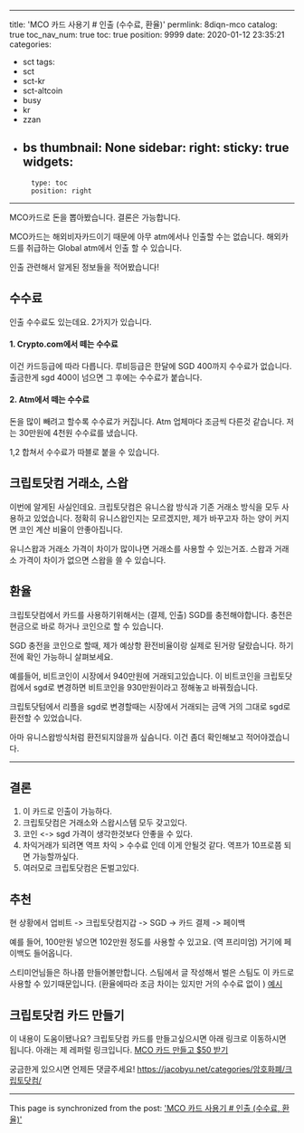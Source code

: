 
---
title: 'MCO 카드 사용기 # 인출 (수수료, 환율)'
permlink: 8diqn-mco
catalog: true
toc_nav_num: true
toc: true
position: 9999
date: 2020-01-12 23:35:21
categories:
- sct
tags:
- sct
- sct-kr
- sct-altcoin
- busy
- kr
- zzan
- bs
thumbnail: None
sidebar:
    right:
        sticky: true
widgets:
    -
        type: toc
        position: right
---


MCO카드로 돈을 뽑아봤습니다. 결론은 가능합니다.

MCO카드는 해외비자카드이기 때문에 아무 atm에서나 인출할 수는 없습니다. 해외카드를 취급하는 Global atm에서 인출 할 수 있습니다.

인출 관련해서 알게된 정보들을 적어봤습니다!

## 수수료

인출 수수료도 있는데요. 
2가지가 있습니다.

#### 1. Crypto.com에서 떼는 수수료
이건 카드등급에 따라 다릅니다. 루비등급은 한달에 SGD 400까지 수수료가 없습니다. 출금한게 sgd 400이 넘으면 그 후에는 수수료가 붙습니다.

#### 2. Atm에서 떼는 수수료
돈을 많이 빼려고 할수록 수수료가 커집니다.
Atm 업체마다 조금씩 다른것 같습니다.
저는 30만원에 4천원 수수료를 냈습니다.

1,2 합쳐서 수수료가 따블로 붙을 수 있습니다.

## 크립토닷컴 거래소, 스왑

이번에 알게된 사실인데요.
크립토닷컴은 유니스왑 방식과 기존 거래소 방식을 모두 사용하고 있었습니다. 정확히 유니스왑인지는 모르겠지만, 제가 바꾸고자 하는 양이 커지면 코인 계산 비율이 안좋아집니다.

유니스왑과 거래소 가격이 차이가 많이나면 거래소를 사용할 수 있는거죠. 스왑과 거래소 가격이 차이가 없으면 스왑을 쓸 수 있습니다.

## 환율

크립토닷컴에서 카드를 사용하기위해서는 (결제, 인출) SGD를 충전해야합니다. 충전은 현금으로 바로 하거나 코인으로 할 수 있습니다. 

SGD 충전을 코인으로 할때, 제가 예상항 환전비율이랑 실제로 된거랑 달랐습니다. 하기 전에 확인 가능하니 살펴보세요.

예를들어, 비트코인이 시장에서 940만원에 거래되고있습니다. 이 비트코인을 크립토닷컴에서 sgd로 변경하면 비트코인을 930만원이라고 정해놓고 바꿔줬습니다.

크립토닷텀에서 리플을 sgd로 변경할때는 시장에서 거래되는 금액 거의 그대로 sgd로 환전할 수 있었습니다.

아마 유니스왑방식처럼 환전되지않을까 싶슴니다.
이건 좀더 확인해보고 적어야겠습니다.

---

## 결론

1. 이 카드로 인출이 가능하다.
2. 크립토닷컴은 거래소와 스왑시스템 모두 갖고있다.
3. 코인 <-> sgd 가격이 생각한것보다 안좋을 수 있다.
4. 차익거래가 되려면 역프 차익 > 수수료 인데 이게 안될것 같다. 역프가 10프로쯤 되면 가능할까싶다.
5. 여러모로 크립토닷컴은 돈벌고있다.

## 추천

현 상황에서 업비트 -> 크립토닷컴지갑 -> SGD -> 카드 결제 -> 페이백

예를 들어, 100만원 넣으면 102만원 정도를 사용할 수 있고요. (역 프리미엄) 거기에 페이백도 들어옵니다.

스티미언님들은 하나쯤 만들어볼만합니다. 스팀에서 글 작성해서 벌은 스팀도 이 카드로 사용할 수 있기때문입니다. (환율에따라 조금 차이는 있지만 거의 수수료 없이 ) [예시](https://steempeak.com/sct/@jacobyu/mco)

## 크립토닷컴 카드 만들기
이 내용이 도움이됐나요?
크립토닷컴 카드를 만들고싶으시면 아래 링크로 이동하시면 됩니다. 아래는 제 레퍼럴 링크입니다.
[MCO 카드 만들고 $50 받기](https://platinum.crypto.com/r/cfhpqb359e)

궁금한게 있으시면 언제든 댓글주세요!
https://jacobyu.net/categories/암호화폐/크립토닷컴/

- - -

This page is synchronized from the post: ['MCO 카드 사용기 # 인출 (수수료, 환율)'](https://steemit.com/@jacobyu/8diqn-mco)
